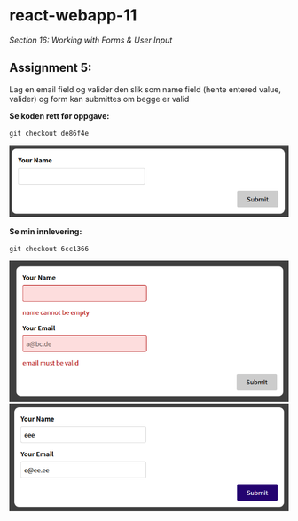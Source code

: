 # react-webapp-11
*Section 16: Working with Forms & User Input*

## Assignment 5:
Lag en email field og valider den slik som name field (hente entered value, valider) og form kan submittes om begge er valid

**Se koden rett før oppgave:**
```
git checkout de86f4e
```
![app](assets/app-2021-05-14-130449.png)

**Se min innlevering:**
```
git checkout 6cc1366
```
![app](assets/app-2021-05-14-171745.png)
![app](assets/app-2021-05-14-171900.png)

